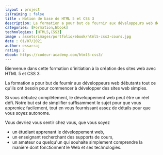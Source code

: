 ```yaml
---
layout : project
isTraining : false
title : Notion de base de HTML 5 et CSS 3
description: La formation a pour but de fournir aux développeurs web débutants tout ce qu'ils ont besoin pour commencer à développer des sites web simples..
categories: [Formation,Ebook]
technologies: [HTML5,CSS3]
image : assets/images/portfolio/ebook/html5-css3-cours.jpg
date : 01/07/2021
author: essarraj
rating: 2
ebook: https://codeur-academy.com/html5-css3/
---
```


Bienvenue dans cette formation d'initiation à la création des sites web avec HTML 5 et CSS 3.

La formation a pour but de fournir aux développeurs web débutants tout ce qu'ils ont besoin pour commencer à développer des sites web simples.

Si vous débutez complètement, le développement web peut être un réel défi. Notre but est de simplifier suffisamment le sujet pour que vous appreniez facilement, tout en vous fournissant assez de détails pour que vous soyez autonome.

Vous devriez vous sentir chez vous, que vous soyez

- un étudiant apprenant le développement web,
- un enseignant recherchant des supports de cours,
- un amateur ou quelqu'un qui souhaite simplement comprendre la manière dont fonctionnent le Web et ses technologies.
